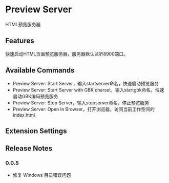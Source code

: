 # Preview Server

HTML预览服务器

## Features

快速启动HTML页面预览服务器，服务器默认监听8900端口。

## Available Commands

+ Preview Server: Start Server，输入startserver命名，快速启动预览服务
+ Preview Server: Start Server with GBK charset，输入startgbk命名，快速启动GBK编码预览服务
+ Preview Server: Stop Server，输入stopserver命名，停止预览服务
+ Preview Server: Open In Browser，打开浏览器，访问当前工作空间的index.html

## Extension Settings

## Release Notes

### 0.0.5

+ 修复 Windows 目录错误问题
